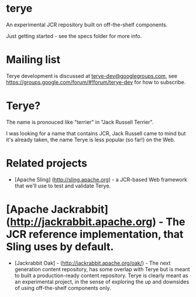 terye
=====

An experimental JCR repository built on off-the-shelf components.

Just getting started - see the specs folder for more info.

# Mailing list
Terye development is discussed at terye-dev@googlegroups.com, see  https://groups.google.com/forum/#!forum/terye-dev
for how to subscribe.

# Terye?
The name is pronouced like "terrier" in "Jack Russell Terrier".

I was looking for a name that contains JCR, Jack Russell came to mind but
it's already taken, the name Terye is less popular (so far!) on the Web.

# Related projects
* [Apache Sling] (http://sling.apache.org) - a JCR-based Web framework that we'll use to test and validate Terye.
# [Apache Jackrabbit] (http://jackrabbit.apache.org) - The JCR reference implementation, that Sling uses by default.
* [Jackrabbit Oak] - (http://jackrabbit.apache.org/oak/) - The next generation content repository, has some overlap with
Terye but is meant to built a production-ready content repository. Terye is clearly meant as an experimental project, in the 
sense of exploring the up and downsides of using off-the-shelf components only.
